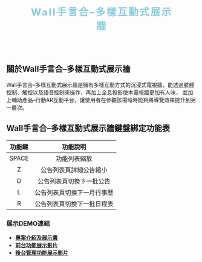 <p align="center" style="font-size: 26px; font-weight: 800; padding: 2em; color: #8ECDDD; letter-spacing: 3px;">Wall手言合–多樣互動式展示牆</p>

## 關於Wall手言合–多樣互動式展示牆

Wall手言合–多樣互動式展示牆是擁有多樣互動方式的沉浸式電視牆，能透過肢體控制、觸控以及語音控制來操作，再加上全息投影使本電視牆更加有人味，
並加上輔助產品–行動AR互動平台，讓使用者在參觀該場域時能夠將導覽效果提升到另一層次。

## Wall手言合–多樣互動式展示牆鍵盤綁定功能表

| 功能鍵 | 功能說明 |
| :----: | :----: |
| SPACE | 功能列表縮放 |
| Z | 公告列表頁詳細公告縮小 |
| D | 公告列表頁切換下一批公告 |
| L | 公告列表頁切換下一月行事歷 |
| R | 公告列表頁切換下一批日程表 |

### 展示DEMO連結

- **[專案介紹及展示書](https://tighten.co)**
- **[前台功能展示影片](https://vehikl.com/)**
- **[後台管理功能展示影片](https://tighten.co)**
